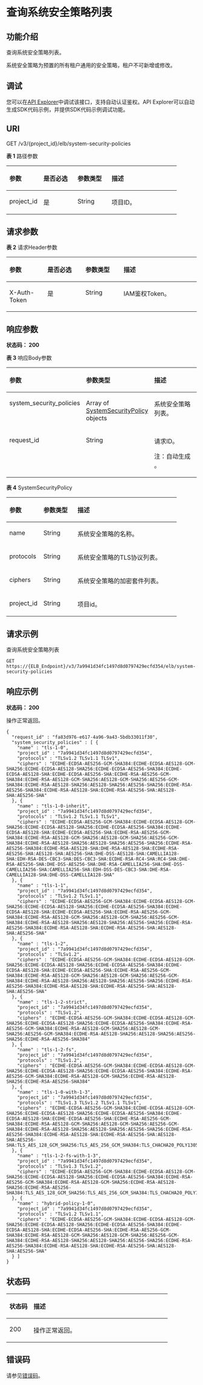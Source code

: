 # 查询系统安全策略列表<a name="ListSystemSecurityPolicies"></a>

## 功能介绍

查询系统安全策略列表。

系统安全策略为预置的所有租户通用的安全策略，租户不可新增或修改。

## 调试<a name="atuogenerate_1"></a>

您可以在[API Explorer](https://apiexplorer.developer.huaweicloud.com/apiexplorer/doc?product=ELB&api=ListSystemSecurityPolicies)中调试该接口，支持自动认证鉴权。API Explorer可以自动生成SDK代码示例，并提供SDK代码示例调试功能。

## URI

GET /v3/\{project\_id\}/elb/system-security-policies

**表 1**  路径参数

<table><thead align="left"><tr><th class="cellrowborder" valign="top" width="20%" id="mcps1.2.5.1.1"><p>参数</p>
</th>
<th class="cellrowborder" valign="top" width="20%" id="mcps1.2.5.1.2"><p>是否必选</p>
</th>
<th class="cellrowborder" valign="top" width="20%" id="mcps1.2.5.1.3"><p>参数类型</p>
</th>
<th class="cellrowborder" valign="top" width="40%" id="mcps1.2.5.1.4"><p>描述</p>
</th>
</tr>
</thead>
<tbody><tr><td class="cellrowborder" valign="top" width="20%" headers="mcps1.2.5.1.1 "><p>project_id</p>
</td>
<td class="cellrowborder" valign="top" width="20%" headers="mcps1.2.5.1.2 "><p>是</p>
</td>
<td class="cellrowborder" valign="top" width="20%" headers="mcps1.2.5.1.3 "><p>String</p>
</td>
<td class="cellrowborder" valign="top" width="40%" headers="mcps1.2.5.1.4 "><p>项目ID。</p>
</td>
</tr>
</tbody>
</table>

## 请求参数

**表 2**  请求Header参数

<a name="HeaderParameter"></a>
<table><thead align="left"><tr><th class="cellrowborder" valign="top" width="20%" id="mcps1.2.5.1.1"><p>参数</p>
</th>
<th class="cellrowborder" valign="top" width="20%" id="mcps1.2.5.1.2"><p>是否必选</p>
</th>
<th class="cellrowborder" valign="top" width="20%" id="mcps1.2.5.1.3"><p>参数类型</p>
</th>
<th class="cellrowborder" valign="top" width="40%" id="mcps1.2.5.1.4"><p>描述</p>
</th>
</tr>
</thead>
<tbody><tr><td class="cellrowborder" valign="top" width="20%" headers="mcps1.2.5.1.1 "><p>X-Auth-Token</p>
</td>
<td class="cellrowborder" valign="top" width="20%" headers="mcps1.2.5.1.2 "><p>是</p>
</td>
<td class="cellrowborder" valign="top" width="20%" headers="mcps1.2.5.1.3 "><p>String</p>
</td>
<td class="cellrowborder" valign="top" width="40%" headers="mcps1.2.5.1.4 "><p>IAM鉴权Token。</p>
</td>
</tr>
</tbody>
</table>

## 响应参数

**状态码： 200**

**表 3**  响应Body参数

<a name="response_ListSystemSecurityPoliciesResponseBody"></a>
<table><thead align="left"><tr><th class="cellrowborder" valign="top" width="20%" id="mcps1.2.4.1.1"><p>参数</p>
</th>
<th class="cellrowborder" valign="top" width="20%" id="mcps1.2.4.1.2"><p>参数类型</p>
</th>
<th class="cellrowborder" valign="top" width="60%" id="mcps1.2.4.1.3"><p>描述</p>
</th>
</tr>
</thead>
<tbody><tr><td class="cellrowborder" valign="top" width="20%" headers="mcps1.2.4.1.1 "><p>system_security_policies</p>
</td>
<td class="cellrowborder" valign="top" width="20%" headers="mcps1.2.4.1.2 "><p>Array of <a href="#response_SystemSecurityPolicy">SystemSecurityPolicy</a> objects</p>
</td>
<td class="cellrowborder" valign="top" width="60%" headers="mcps1.2.4.1.3 "><p>系统安全策略列表。</p>
</td>
</tr>
<tr><td class="cellrowborder" valign="top" width="20%" headers="mcps1.2.4.1.1 "><p>request_id</p>
</td>
<td class="cellrowborder" valign="top" width="20%" headers="mcps1.2.4.1.2 "><p>String</p>
</td>
<td class="cellrowborder" valign="top" width="60%" headers="mcps1.2.4.1.3 "><p>请求ID。</p>
<p>注：自动生成 。</p>
</td>
</tr>
</tbody>
</table>

**表 4**  SystemSecurityPolicy

<a name="response_SystemSecurityPolicy"></a>
<table><thead align="left"><tr><th class="cellrowborder" valign="top" width="20%" id="mcps1.2.4.1.1"><p>参数</p>
</th>
<th class="cellrowborder" valign="top" width="20%" id="mcps1.2.4.1.2"><p>参数类型</p>
</th>
<th class="cellrowborder" valign="top" width="60%" id="mcps1.2.4.1.3"><p>描述</p>
</th>
</tr>
</thead>
<tbody><tr><td class="cellrowborder" valign="top" width="20%" headers="mcps1.2.4.1.1 "><p>name</p>
</td>
<td class="cellrowborder" valign="top" width="20%" headers="mcps1.2.4.1.2 "><p>String</p>
</td>
<td class="cellrowborder" valign="top" width="60%" headers="mcps1.2.4.1.3 "><p>系统安全策略的名称。</p>
</td>
</tr>
<tr><td class="cellrowborder" valign="top" width="20%" headers="mcps1.2.4.1.1 "><p>protocols</p>
</td>
<td class="cellrowborder" valign="top" width="20%" headers="mcps1.2.4.1.2 "><p>String</p>
</td>
<td class="cellrowborder" valign="top" width="60%" headers="mcps1.2.4.1.3 "><p>系统安全策略的TLS协议列表。</p>
</td>
</tr>
<tr><td class="cellrowborder" valign="top" width="20%" headers="mcps1.2.4.1.1 "><p>ciphers</p>
</td>
<td class="cellrowborder" valign="top" width="20%" headers="mcps1.2.4.1.2 "><p>String</p>
</td>
<td class="cellrowborder" valign="top" width="60%" headers="mcps1.2.4.1.3 "><p>系统安全策略的加密套件列表。</p>
</td>
</tr>
<tr><td class="cellrowborder" valign="top" width="20%" headers="mcps1.2.4.1.1 "><p>project_id</p>
</td>
<td class="cellrowborder" valign="top" width="20%" headers="mcps1.2.4.1.2 "><p>String</p>
</td>
<td class="cellrowborder" valign="top" width="60%" headers="mcps1.2.4.1.3 "><p>项目id。</p>
</td>
</tr>
</tbody>
</table>

## 请求示例

查询系统安全策略列表

```
GET https://{ELB_Endpoint}/v3/7a9941d34fc1497d8d0797429ecfd354/elb/system-security-policies
```

## 响应示例

**状态码： 200**

操作正常返回。

```
{
  "request_id" : "fa83d976-e617-4a96-9a43-5bdb33011f30",
  "system_security_policies" : [ {
    "name" : "tls-1-0",
    "project_id" : "7a9941d34fc1497d8d0797429ecfd354",
    "protocols" : "TLSv1.2 TLSv1.1 TLSv1",
    "ciphers" : "ECDHE-ECDSA-AES256-GCM-SHA384:ECDHE-ECDSA-AES128-GCM-SHA256:ECDHE-ECDSA-AES128-SHA256:ECDHE-ECDSA-AES256-SHA384:ECDHE-ECDSA-AES128-SHA:ECDHE-ECDSA-AES256-SHA:ECDHE-RSA-AES256-GCM-SHA384:ECDHE-RSA-AES128-GCM-SHA256:AES128-GCM-SHA256:AES256-GCM-SHA384:ECDHE-RSA-AES128-SHA256:AES128-SHA256:AES256-SHA256:ECDHE-RSA-AES256-SHA384:ECDHE-RSA-AES128-SHA:ECDHE-RSA-AES256-SHA:AES128-SHA:AES256-SHA"
  }, {
    "name" : "tls-1-0-inherit",
    "project_id" : "7a9941d34fc1497d8d0797429ecfd354",
    "protocols" : "TLSv1.2 TLSv1.1 TLSv1",
    "ciphers" : "ECDHE-ECDSA-AES256-GCM-SHA384:ECDHE-ECDSA-AES128-GCM-SHA256:ECDHE-ECDSA-AES128-SHA256:ECDHE-ECDSA-AES256-SHA384:ECDHE-ECDSA-AES128-SHA:ECDHE-ECDSA-AES256-SHA:ECDHE-RSA-AES256-GCM-SHA384:ECDHE-RSA-AES128-GCM-SHA256:AES128-GCM-SHA256:AES256-GCM-SHA384:ECDHE-RSA-AES128-SHA256:AES128-SHA256:AES256-SHA256:ECDHE-RSA-AES256-SHA384:ECDHE-RSA-AES128-SHA:DHE-RSA-AES128-SHA:ECDHE-RSA-AES256-SHA:AES128-SHA:AES256-SHA:DHE-DSS-AES128-SHA:CAMELLIA128-SHA:EDH-RSA-DES-CBC3-SHA:DES-CBC3-SHA:ECDHE-RSA-RC4-SHA:RC4-SHA:DHE-RSA-AES256-SHA:DHE-DSS-AES256-SHA:DHE-RSA-CAMELLIA256-SHA:DHE-DSS-CAMELLIA256-SHA:CAMELLIA256-SHA:EDH-DSS-DES-CBC3-SHA:DHE-RSA-CAMELLIA128-SHA:DHE-DSS-CAMELLIA128-SHA"
  }, {
    "name" : "tls-1-1",
    "project_id" : "7a9941d34fc1497d8d0797429ecfd354",
    "protocols" : "TLSv1.2 TLSv1.1",
    "ciphers" : "ECDHE-ECDSA-AES256-GCM-SHA384:ECDHE-ECDSA-AES128-GCM-SHA256:ECDHE-ECDSA-AES128-SHA256:ECDHE-ECDSA-AES256-SHA384:ECDHE-ECDSA-AES128-SHA:ECDHE-ECDSA-AES256-SHA:ECDHE-RSA-AES256-GCM-SHA384:ECDHE-RSA-AES128-GCM-SHA256:AES128-GCM-SHA256:AES256-GCM-SHA384:ECDHE-RSA-AES128-SHA256:AES128-SHA256:AES256-SHA256:ECDHE-RSA-AES256-SHA384:ECDHE-RSA-AES128-SHA:ECDHE-RSA-AES256-SHA:AES128-SHA:AES256-SHA"
  }, {
    "name" : "tls-1-2",
    "project_id" : "7a9941d34fc1497d8d0797429ecfd354",
    "protocols" : "TLSv1.2",
    "ciphers" : "ECDHE-ECDSA-AES256-GCM-SHA384:ECDHE-ECDSA-AES128-GCM-SHA256:ECDHE-ECDSA-AES128-SHA256:ECDHE-ECDSA-AES256-SHA384:ECDHE-ECDSA-AES128-SHA:ECDHE-ECDSA-AES256-SHA:ECDHE-RSA-AES256-GCM-SHA384:ECDHE-RSA-AES128-GCM-SHA256:AES128-GCM-SHA256:AES256-GCM-SHA384:ECDHE-RSA-AES128-SHA256:AES128-SHA256:AES256-SHA256:ECDHE-RSA-AES256-SHA384:ECDHE-RSA-AES128-SHA:ECDHE-RSA-AES256-SHA:AES128-SHA:AES256-SHA"
  }, {
    "name" : "tls-1-2-strict",
    "project_id" : "7a9941d34fc1497d8d0797429ecfd354",
    "protocols" : "TLSv1.2",
    "ciphers" : "ECDHE-ECDSA-AES256-GCM-SHA384:ECDHE-ECDSA-AES128-GCM-SHA256:ECDHE-ECDSA-AES128-SHA256:ECDHE-ECDSA-AES256-SHA384:ECDHE-RSA-AES256-GCM-SHA384:ECDHE-RSA-AES128-GCM-SHA256:AES128-GCM-SHA256:AES256-GCM-SHA384:ECDHE-RSA-AES128-SHA256:AES128-SHA256:AES256-SHA256:ECDHE-RSA-AES256-SHA384"
  }, {
    "name" : "tls-1-2-fs",
    "project_id" : "7a9941d34fc1497d8d0797429ecfd354",
    "protocols" : "TLSv1.2",
    "ciphers" : "ECDHE-ECDSA-AES256-GCM-SHA384:ECDHE-ECDSA-AES128-GCM-SHA256:ECDHE-ECDSA-AES128-SHA256:ECDHE-ECDSA-AES256-SHA384:ECDHE-RSA-AES256-GCM-SHA384:ECDHE-RSA-AES128-GCM-SHA256:ECDHE-RSA-AES128-SHA256:ECDHE-RSA-AES256-SHA384"
  }, {
    "name" : "tls-1-0-with-1-3",
    "project_id" : "7a9941d34fc1497d8d0797429ecfd354",
    "protocols" : "TLSv1.3 TLSv1.2 TLSv1.1 TLSv1",
    "ciphers" : "ECDHE-ECDSA-AES256-GCM-SHA384:ECDHE-ECDSA-AES128-GCM-SHA256:ECDHE-ECDSA-AES128-SHA256:ECDHE-ECDSA-AES256-SHA384:ECDHE-ECDSA-AES128-SHA:ECDHE-ECDSA-AES256-SHA:ECDHE-RSA-AES256-GCM-SHA384:ECDHE-RSA-AES128-GCM-SHA256:AES128-GCM-SHA256:AES256-GCM-SHA384:ECDHE-RSA-AES128-SHA256:AES128-SHA256:AES256-SHA256:ECDHE-RSA-AES256-SHA384:ECDHE-RSA-AES128-SHA:ECDHE-RSA-AES256-SHA:AES128-SHA:AES256-SHA:TLS_AES_128_GCM_SHA256:TLS_AES_256_GCM_SHA384:TLS_CHACHA20_POLY1305_SHA256:TLS_AES_128_CCM_SHA256:TLS_AES_128_CCM_8_SHA256"
  }, {
    "name" : "tls-1-2-fs-with-1-3",
    "project_id" : "7a9941d34fc1497d8d0797429ecfd354",
    "protocols" : "TLSv1.3 TLSv1.2",
    "ciphers" : "ECDHE-ECDSA-AES256-GCM-SHA384:ECDHE-ECDSA-AES128-GCM-SHA256:ECDHE-ECDSA-AES128-SHA256:ECDHE-ECDSA-AES256-SHA384:ECDHE-RSA-AES256-GCM-SHA384:ECDHE-RSA-AES128-GCM-SHA256:ECDHE-RSA-AES128-SHA256:ECDHE-RSA-AES256-SHA384:TLS_AES_128_GCM_SHA256:TLS_AES_256_GCM_SHA384:TLS_CHACHA20_POLY1305_SHA256:TLS_AES_128_CCM_SHA256:TLS_AES_128_CCM_8_SHA256"
  }, {
    "name" : "hybrid-policy-1-0",
    "project_id" : "7a9941d34fc1497d8d0797429ecfd354",
    "protocols" : "TLSv1.2 TLSv1.1",
    "ciphers" : "ECDHE-ECDSA-AES256-GCM-SHA384:ECDHE-ECDSA-AES128-GCM-SHA256:ECDHE-ECDSA-AES128-SHA256:ECDHE-ECDSA-AES256-SHA384:ECDHE-ECDSA-AES128-SHA:ECDHE-ECDSA-AES256-SHA:ECDHE-RSA-AES256-GCM-SHA384:ECDHE-RSA-AES128-GCM-SHA256:AES128-GCM-SHA256:AES256-GCM-SHA384:ECDHE-RSA-AES128-SHA256:AES128-SHA256:AES256-SHA256:ECDHE-RSA-AES256-SHA384:ECDHE-RSA-AES128-SHA:ECDHE-RSA-AES256-SHA:AES128-SHA:AES256-SHA"
  } ]
}
```

## 状态码

<a name="status_code"></a>
<table><thead align="left"><tr><th class="cellrowborder" valign="top" width="15%" id="mcps1.1.3.1.1"><p>状态码 </p>
</th>
<th class="cellrowborder" valign="top" width="85%" id="mcps1.1.3.1.2"><p>描述</p>
</th>
</tr>
</thead>
<tbody><tr><td class="cellrowborder" valign="top" width="15%" headers="mcps1.1.3.1.1 "><p>200</p>
</td>
<td class="cellrowborder" valign="top" width="85%" headers="mcps1.1.3.1.2 "><p>操作正常返回。</p>
</td>
</tr>
</tbody>
</table>

## 错误码

请参见[错误码](错误码.md)。

